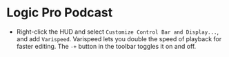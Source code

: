 # Logic Pro Podcast

- Right-click the HUD and select `Customize Control Bar and Display...`, and add `Varispeed`. Varispeed lets you double the speed of playback for faster editing. The `-+` button in the toolbar toggles it on and off.